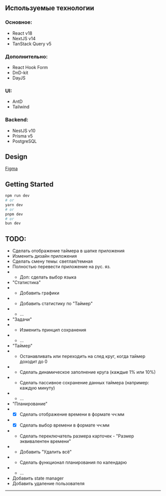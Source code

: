 ## Используемые технологии

### Основное:

- React v18
- NextJS v14
- TanStack Query v5

### Дополнительно:

- React Hook Form
- DnD-kit
- DayJS

### UI:

- AntD
- Tailwind

### Backend:

- NestJS v10
- Prisma v5
- PostgreSQL

## Design
[Figma](https://www.figma.com/design/bqf4vwer0ZEHVwexOPisiM/Planner?node-id=0-1&t=Gn2HDPtln4jMb90J-1)

## Getting Started

```bash
npm run dev
# or
yarn dev
# or
pnpm dev
# or
bun dev
```

## TODO:

- Сделать отображение таймера в шапке приложения
- Изменить дизайн приложения
- Сделать смену темы: светлая/темная
- Полностью перевести приложение на рус. яз.
- - Доп: сделать выбор языка
- "Статистика"
- - Добавить графики
- - Добавить статистику по "Таймер"
- - ...
- "Задачи"
- - Изменить принцип сохранения
- - ...
- "Таймер"
- - Останавливать или переходить на след круг, когда таймер доходит до 0
- - Сделать динамическое заполнение круга (каждые 1% или 10%)
- - Сделать пассивное сохранение данных таймера (например: каждую минуту)
- - ...
- "Планирование"
- - [x] Сделать отображение времени в формате чч:мм
- - [x] Сделать выбор времени в формате чч:мм
- - Сделать переключатель размера карточек - "Размер эквивалентен времени"
- - Добавить "Удалить всё"
- - Сделать функционал планирования по календарю
- - ...
- Добавить state manager
- Добавить удаление пользователя

---
